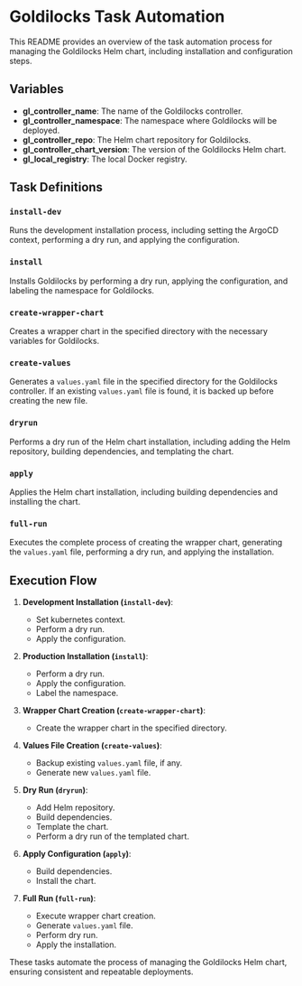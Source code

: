 # Goldilocks Task Automation

This README provides an overview of the task automation process for managing the Goldilocks Helm chart, including installation and configuration steps.

## Variables

- **gl_controller_name**: The name of the Goldilocks controller.
- **gl_controller_namespace**: The namespace where Goldilocks will be deployed.
- **gl_controller_repo**: The Helm chart repository for Goldilocks.
- **gl_controller_chart_version**: The version of the Goldilocks Helm chart.
- **gl_local_registry**: The local Docker registry.

## Task Definitions

### `install-dev`

Runs the development installation process, including setting the ArgoCD context, performing a dry run, and applying the configuration.

### `install`

Installs Goldilocks by performing a dry run, applying the configuration, and labeling the namespace for Goldilocks.

### `create-wrapper-chart`

Creates a wrapper chart in the specified directory with the necessary variables for Goldilocks.

### `create-values`

Generates a `values.yaml` file in the specified directory for the Goldilocks controller. If an existing `values.yaml` file is found, it is backed up before creating the new file.

### `dryrun`

Performs a dry run of the Helm chart installation, including adding the Helm repository, building dependencies, and templating the chart.

### `apply`

Applies the Helm chart installation, including building dependencies and installing the chart.

### `full-run`

Executes the complete process of creating the wrapper chart, generating the `values.yaml` file, performing a dry run, and applying the installation.

## Execution Flow

1. **Development Installation (`install-dev`)**:
    - Set kubernetes context.
    - Perform a dry run.
    - Apply the configuration.

2. **Production Installation (`install`)**:
    - Perform a dry run.
    - Apply the configuration.
    - Label the namespace.

3. **Wrapper Chart Creation (`create-wrapper-chart`)**:
    - Create the wrapper chart in the specified directory.

4. **Values File Creation (`create-values`)**:
    - Backup existing `values.yaml` file, if any.
    - Generate new `values.yaml` file.

5. **Dry Run (`dryrun`)**:
    - Add Helm repository.
    - Build dependencies.
    - Template the chart.
    - Perform a dry run of the templated chart.

6. **Apply Configuration (`apply`)**:
    - Build dependencies.
    - Install the chart.

7. **Full Run (`full-run`)**:
    - Execute wrapper chart creation.
    - Generate `values.yaml` file.
    - Perform dry run.
    - Apply the installation.

These tasks automate the process of managing the Goldilocks Helm chart, ensuring consistent and repeatable deployments.